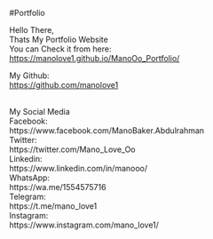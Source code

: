 #Portfolio

Hello There,<br>
Thats My Portfolio Website
<br>
You can Check it from here:<br>
https://manolove1.github.io/ManoOo_Portfolio/
<br>

My Github:<br>
https://github.com/manolove1

<br>
My Social Media<br>
Facebook:<br>
https://www.facebook.com/ManoBaker.Abdulrahman<br>
Twitter:<br>
https://twitter.com/Mano_Love_Oo<br>
Linkedin:<br>
https://www.linkedin.com/in/manooo/<br>
WhatsApp:<br>
https://wa.me/1554575716<br>
Telegram:<br>
https://t.me/mano_love1<br>
Instagram:<br>
https://www.instagram.com/mano_love1/
